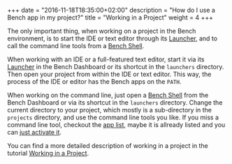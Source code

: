+++
date = "2016-11-18T18:35:00+02:00"
description = "How do I use a Bench app in my project?"
title = "Working in a Project"
weight = 4
+++

[Working in a Project]: /tutorial/project-work/
[Launcher]: /guide/launcher
[Bench Shell]: /guide/shell
[App List]: /apps

The only important thing, when working on a project in the Bench environment,
is to start the IDE or text editor through its [Launcher][],
and to call the command line tools from a [Bench Shell][].

When working with an IDE or a full-featured text editor, start it via
its [Launcher][] in the Bench Dashboard or its shortcut in the `launchers`
directory. Then open your project from within the IDE or text editor.
This way, the process of the IDE or editor has the Bench apps on the `PATH`.

When working on the command line, just open a [Bench Shell][] from
the Bench Dashboard or via its shortcut in the `launchers` directory.
Change the current directory to your project, which mostly is a sub-directory
in the `projects` directory, and use the command line tools you like.
If you miss a command line tool, checkout the [app list][], maybe it is allready
listed and you can [just activate it](/tutorial/apps).

You can find a more detailed description of working in a project in the tutorial
[Working in a Project][].
